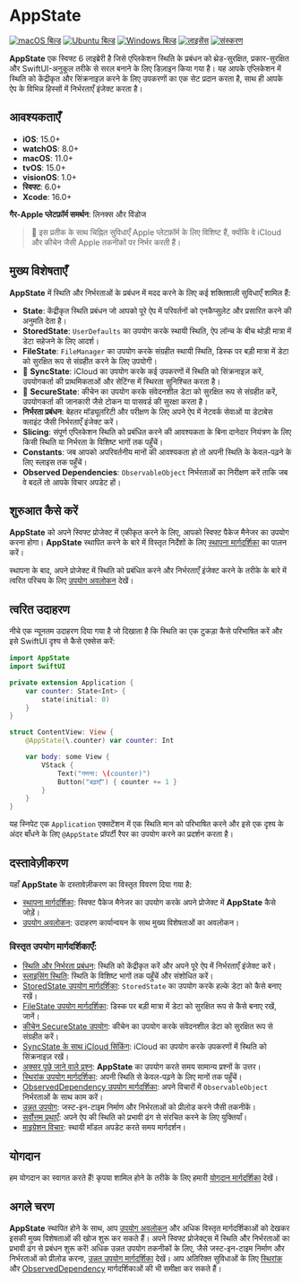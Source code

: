 # AppState

[![macOS बिल्ड](https://img.shields.io/github/actions/workflow/status/0xLeif/AppState/macOS.yml?label=macOS&branch=main)](https://github.com/0xLeif/AppState/actions/workflows/macOS.yml)
[![Ubuntu बिल्ड](https://img.shields.io/github/actions/workflow/status/0xLeif/AppState/ubuntu.yml?label=Ubuntu&branch=main)](https://github.com/0xLeif/AppState/actions/workflows/ubuntu.yml)
[![Windows बिल्ड](https://img.shields.io/github/actions/workflow/status/0xLeif/AppState/windows.yml?label=Windows&branch=main)](https://github.com/0xLeif/AppState/actions/workflows/windows.yml)
[![लाइसेंस](https://img.shields.io/github/license/0xLeif/AppState)](https://github.com/0xLeif/AppState/blob/main/LICENSE)
[![संस्करण](https://img.shields.io/github/v/release/0xLeif/AppState)](https://github.com/0xLeif/AppState/releases)

**AppState** एक स्विफ्ट 6 लाइब्रेरी है जिसे एप्लिकेशन स्थिति के प्रबंधन को थ्रेड-सुरक्षित, प्रकार-सुरक्षित और SwiftUI-अनुकूल तरीके से सरल बनाने के लिए डिज़ाइन किया गया है। यह आपके एप्लिकेशन में स्थिति को केंद्रीकृत और सिंक्रनाइज़ करने के लिए उपकरणों का एक सेट प्रदान करता है, साथ ही आपके ऐप के विभिन्न हिस्सों में निर्भरताएँ इंजेक्ट करता है।

## आवश्यकताएँ

- **iOS**: 15.0+
- **watchOS**: 8.0+
- **macOS**: 11.0+
- **tvOS**: 15.0+
- **visionOS**: 1.0+
- **स्विफ्ट**: 6.0+
- **Xcode**: 16.0+

**गैर-Apple प्लेटफ़ॉर्म समर्थन**: लिनक्स और विंडोज

> 🍎 इस प्रतीक के साथ चिह्नित सुविधाएँ Apple प्लेटफ़ॉर्म के लिए विशिष्ट हैं, क्योंकि वे iCloud और कीचेन जैसी Apple तकनीकों पर निर्भर करती हैं।

## मुख्य विशेषताएँ

**AppState** में स्थिति और निर्भरताओं के प्रबंधन में मदद करने के लिए कई शक्तिशाली सुविधाएँ शामिल हैं:

- **State**: केंद्रीकृत स्थिति प्रबंधन जो आपको पूरे ऐप में परिवर्तनों को एनकैप्सुलेट और प्रसारित करने की अनुमति देता है।
- **StoredState**: `UserDefaults` का उपयोग करके स्थायी स्थिति, ऐप लॉन्च के बीच थोड़ी मात्रा में डेटा सहेजने के लिए आदर्श।
- **FileState**: `FileManager` का उपयोग करके संग्रहीत स्थायी स्थिति, डिस्क पर बड़ी मात्रा में डेटा को सुरक्षित रूप से संग्रहीत करने के लिए उपयोगी।
- 🍎 **SyncState**: iCloud का उपयोग करके कई उपकरणों में स्थिति को सिंक्रनाइज़ करें, उपयोगकर्ता की प्राथमिकताओं और सेटिंग्स में स्थिरता सुनिश्चित करता है।
- 🍎 **SecureState**: कीचेन का उपयोग करके संवेदनशील डेटा को सुरक्षित रूप से संग्रहीत करें, उपयोगकर्ता की जानकारी जैसे टोकन या पासवर्ड की सुरक्षा करता है।
- **निर्भरता प्रबंधन**: बेहतर मॉड्यूलरिटी और परीक्षण के लिए अपने ऐप में नेटवर्क सेवाओं या डेटाबेस क्लाइंट जैसी निर्भरताएँ इंजेक्ट करें।
- **Slicing**: संपूर्ण एप्लिकेशन स्थिति को प्रबंधित करने की आवश्यकता के बिना दानेदार नियंत्रण के लिए किसी स्थिति या निर्भरता के विशिष्ट भागों तक पहुँचें।
- **Constants**: जब आपको अपरिवर्तनीय मानों की आवश्यकता हो तो अपनी स्थिति के केवल-पढ़ने के लिए स्लाइस तक पहुँचें।
- **Observed Dependencies**: `ObservableObject` निर्भरताओं का निरीक्षण करें ताकि जब वे बदलें तो आपके विचार अपडेट हों।

## शुरुआत कैसे करें

**AppState** को अपने स्विफ्ट प्रोजेक्ट में एकीकृत करने के लिए, आपको स्विफ्ट पैकेज मैनेजर का उपयोग करना होगा। **AppState** स्थापित करने के बारे में विस्तृत निर्देशों के लिए [स्थापना मार्गदर्शिका](documentation/installation.md) का पालन करें।

स्थापना के बाद, अपने प्रोजेक्ट में स्थिति को प्रबंधित करने और निर्भरताएँ इंजेक्ट करने के तरीके के बारे में त्वरित परिचय के लिए [उपयोग अवलोकन](documentation/usage-overview.md) देखें।

## त्वरित उदाहरण

नीचे एक न्यूनतम उदाहरण दिया गया है जो दिखाता है कि स्थिति का एक टुकड़ा कैसे परिभाषित करें और इसे SwiftUI दृश्य से कैसे एक्सेस करें:

```swift
import AppState
import SwiftUI

private extension Application {
    var counter: State<Int> {
        state(initial: 0)
    }
}

struct ContentView: View {
    @AppState(\.counter) var counter: Int

    var body: some View {
        VStack {
            Text("गणना: \(counter)")
            Button("बढ़ाएँ") { counter += 1 }
        }
    }
}
```

यह स्निपेट एक `Application` एक्सटेंशन में एक स्थिति मान को परिभाषित करने और इसे एक दृश्य के अंदर बाँधने के लिए `@AppState` प्रॉपर्टी रैपर का उपयोग करने का प्रदर्शन करता है।

## दस्तावेज़ीकरण

यहाँ **AppState** के दस्तावेज़ीकरण का विस्तृत विवरण दिया गया है:

- [स्थापना मार्गदर्शिका](documentation/installation.md): स्विफ्ट पैकेज मैनेजर का उपयोग करके अपने प्रोजेक्ट में **AppState** कैसे जोड़ें।
- [उपयोग अवलोकन](documentation/usage-overview.md): उदाहरण कार्यान्वयन के साथ मुख्य विशेषताओं का अवलोकन।

### विस्तृत उपयोग मार्गदर्शिकाएँ:

- [स्थिति और निर्भरता प्रबंधन](documentation/usage-state-dependency.md): स्थिति को केंद्रीकृत करें और अपने पूरे ऐप में निर्भरताएँ इंजेक्ट करें।
- [स्लाइसिंग स्थिति](documentation/usage-slice.md): स्थिति के विशिष्ट भागों तक पहुँचें और संशोधित करें।
- [StoredState उपयोग मार्गदर्शिका](documentation/usage-storedstate.md): `StoredState` का उपयोग करके हल्के डेटा को कैसे बनाए रखें।
- [FileState उपयोग मार्गदर्शिका](documentation/usage-filestate.md): डिस्क पर बड़ी मात्रा में डेटा को सुरक्षित रूप से कैसे बनाए रखें, जानें।
- [कीचेन SecureState उपयोग](documentation/usage-securestate.md): कीचेन का उपयोग करके संवेदनशील डेटा को सुरक्षित रूप से संग्रहीत करें।
- [SyncState के साथ iCloud सिंकिंग](documentation/usage-syncstate.md): iCloud का उपयोग करके उपकरणों में स्थिति को सिंक्रनाइज़ रखें।
- [अक्सर पूछे जाने वाले प्रश्न](documentation/faq.md): **AppState** का उपयोग करते समय सामान्य प्रश्नों के उत्तर।
- [स्थिरांक उपयोग मार्गदर्शिका](documentation/usage-constant.md): अपनी स्थिति से केवल-पढ़ने के लिए मानों तक पहुँचें।
- [ObservedDependency उपयोग मार्गदर्शिका](documentation/usage-observeddependency.md): अपने विचारों में `ObservableObject` निर्भरताओं के साथ काम करें।
- [उन्नत उपयोग](documentation/advanced-usage.md): जस्ट-इन-टाइम निर्माण और निर्भरताओं को प्रीलोड करने जैसी तकनीकें।
- [सर्वोत्तम प्रथाएँ](documentation/best-practices.md): अपने ऐप की स्थिति को प्रभावी ढंग से संरचित करने के लिए युक्तियाँ।
- [माइग्रेशन विचार](documentation/migration-considerations.md): स्थायी मॉडल अपडेट करते समय मार्गदर्शन।

## योगदान

हम योगदान का स्वागत करते हैं! कृपया शामिल होने के तरीके के लिए हमारी [योगदान मार्गदर्शिका](documentation/contributing.md) देखें।

## अगले चरण

**AppState** स्थापित होने के साथ, आप [उपयोग अवलोकन](documentation/usage-overview.md) और अधिक विस्तृत मार्गदर्शिकाओं को देखकर इसकी मुख्य विशेषताओं की खोज शुरू कर सकते हैं। अपने स्विफ्ट प्रोजेक्ट्स में स्थिति और निर्भरताओं का प्रभावी ढंग से प्रबंधन शुरू करें! अधिक उन्नत उपयोग तकनीकों के लिए, जैसे जस्ट-इन-टाइम निर्माण और निर्भरताओं को प्रीलोड करना, [उन्नत उपयोग मार्गदर्शिका](documentation/advanced-usage.md) देखें। आप अतिरिक्त सुविधाओं के लिए [स्थिरांक](documentation/usage-constant.md) और [ObservedDependency](documentation/usage-observeddependency.md) मार्गदर्शिकाओं की भी समीक्षा कर सकते हैं।

